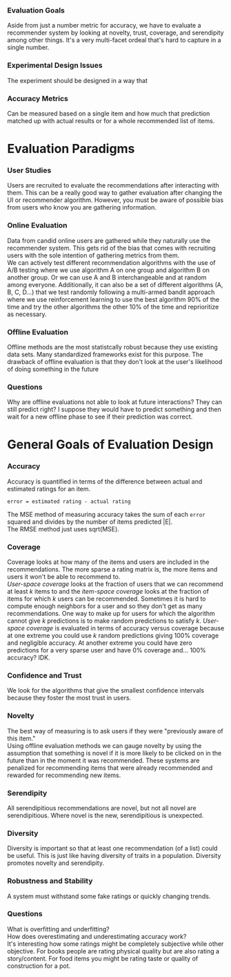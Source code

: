 ### Evaluation Goals
Aside from just a number metric for accuracy, we have to evaluate a recommender system by looking at novelty, trust, coverage, and serendipity among other things. It's a very multi-facet ordeal that's hard to capture in a single number.  

### Experimental Design Issues
The experiment should be designed in a way that 

### Accuracy Metrics
Can be measured based on a single item and how much that prediction matched up with actual results or for a whole recommended list of items. 

# Evaluation Paradigms

### User Studies
Users are recruited to evaluate the recommendations after interacting with them. This can be a really good way to gather evaluation after changing the UI or recommender algorithm. However, you must be aware of possible bias from users who know you are gathering information. 

### Online Evaluation
Data from candid online users are gathered while they naturally use the recommender system. This gets rid of the bias that comes with recruiting users with the sole intention of gathering metrics from them.  
We can actively test different recommendation algorithms with the use of A/B testing where we use algorithm A on one group and algorithm B on another group. Or we can use A and B interchangeable and at random among everyone. Additionally, it can also be a set of different algorithms (A, B, C, D...) that we test randomly following a multi-armed bandit approach where we use reinforcement learning to use the best algorithm 90% of the time and try the other algorithms the other 10% of the time and reprioritize as necessary.  

### Offline Evaluation
Offline methods are the most statistcally robust because they use existing data sets. Many standardized frameworks exist for this purpose. The drawback of offline evaluation is that they don't look at the user's likelihood of doing something in the future

### Questions
Why are offline evaluations not able to look at future interactions? They can still predict right? I suppose they would have to predict something and then wait for a new offline phase to see if their prediction was correct. 

# General Goals of Evaluation Design

### Accuracy
Accuracy is quantified in terms of the difference between actual and estimated ratings for an item.  
```
error = estimated rating - actual rating
```
The MSE method of measuring accuracy takes the sum of each ```error``` squared and divides by the number of items predicted |E|.  
The RMSE method just uses sqrt(MSE).  

### Coverage
Coverage looks at how many of the items and users are included in the recommendations. The more sparse a rating matrix is, the more items and users it won't be able to recommend to.  
*User-space coverage* looks at the fraction of users that we can recommend at least *k* items to and the *item-space coverage* looks at the fraction of items for which *k* users can be recommended. Sometimes it is hard to compute enough neighbors for a user and so they don't get as many recommendations. One way to make up for users for which the algorithm cannot give *k* predictions is to make random predictions to satisfy *k*. *User-space coverage* is evaluated in terms of accuracy versus coverage because at one extreme you could use *k* random predictions giving 100% coverage and negligible accuracy. At another extreme you could have zero predictions for a very sparse user and have 0% coverage and... 100% accuracy? IDK.  

### Confidence and Trust
We look for the algorithms that give the smallest confidence intervals because they foster the most trust in users. 

### Novelty
The best way of measuring is to ask users if they were "previously aware of this item."  
Using offline evaluation methods we can gauge novelty by using the assumption that something is novel if it is more likely to be clicked on in the future than in the moment it was recommended. These systems are penalized for recommending items that were already recommended and rewarded for recommending new items. 

### Serendipity
All serendipitious recommendations are novel, but not all novel are serendipitious. Where novel is the new, serendipitious is unexpected. 

### Diversity
Diversity is important so that at least one recommendation (of a list) could be useful. This is just like having diversity of traits in a population. Diversity promotes novelty and serendipity.  

### Robustness and Stability
A system must withstand some fake ratings or quickly changing trends.  

### Questions
What is overfitting and underfitting?  
How does overestimating and underestimating accuracy work?  
It's interesting how some ratings might be completely subjective while other objective. For books people are rating physical quality but are also rating a story/content. For food items you might be rating taste or quality of construction for a pot. 